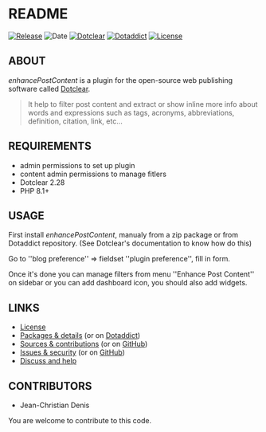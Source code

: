 # README

[![Release](https://img.shields.io/badge/release-2023.10.08-a2cbe9.svg)](https://git.dotclear.watch/JcDenis/enhancePostContent/releases)
![Date](https://img.shields.io/badge/date-2023.10.08-c44d58.svg)
[![Dotclear](https://img.shields.io/badge/dotclear-v2.28-137bbb.svg)](https://fr.dotclear.org/download)
[![Dotaddict](https://img.shields.io/badge/dotaddict-official-9ac123.svg)](https://plugins.dotaddict.org/dc2/details/enhancePostContent)
[![License](https://img.shields.io/badge/license-GPL--2.0-ececec.svg)](https://git.dotclear.watch/JcDenis/enhancePostContent/src/branch/master/LICENSE)

## ABOUT

_enhancePostContent_ is a plugin for the open-source web publishing software called [Dotclear](https://www.dotclear.org).

> It help to filter post content and extract or show inline more info about words and expressions such as tags, acronyms, abbreviations, definition, citation, link, etc...

## REQUIREMENTS

* admin permissions to set up plugin
* content admin permissions to manage fitlers
* Dotclear 2.28
* PHP 8.1+

## USAGE

First install _enhancePostContent_, manualy from a zip package or from 
Dotaddict repository. (See Dotclear's documentation to know how do this)

Go to ''blog preference'' => fieldset ''plugin preference'', fill in form.

Once it's done you can manage filters from menu 
''Enhance Post Content'' on sidebar or you can add dashboard icon,
you should also add widgets.

## LINKS

* [License](https://git.dotclear.watch/JcDenis/enhancePostContent/src/branch/master/LICENSE)
* [Packages & details](https://git.dotclear.watch/JcDenis/enhancePostContent/releases) (or on [Dotaddict](https://plugins.dotaddict.org/dc2/details/enhancePostContent))
* [Sources & contributions](https://git.dotclear.watch/JcDenis/enhancePostContent) (or on [GitHub](https://github.com/JcDenis/enhancePostContent))
* [Issues & security](https://git.dotclear.watch/JcDenis/enhancePostContent/issues) (or on [GitHub](https://github.com/JcDenis/enhancePostContent/issues))
* [Discuss and help](http://forum.dotclear.org/viewtopic.php?id=40876)

## CONTRIBUTORS

* Jean-Christian Denis

You are welcome to contribute to this code.
